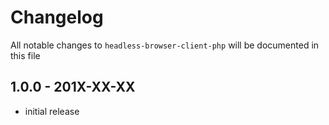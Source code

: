 # Changelog

All notable changes to `headless-browser-client-php` will be documented in this file

## 1.0.0 - 201X-XX-XX

- initial release
